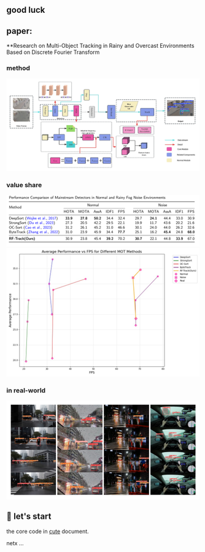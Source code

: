## good luck

## paper: 
**Research on Multi-Object Tracking in Rainy and Overcast Environments Based on Discrete Fourier Transform

### method
![fig3.jpg](paper%2Fpic%2Ffig3.jpg)

### value share
![table5.jpg](paper%2Fpic%2Ftable5.jpg)
![fig7.jpg](paper%2Fpic%2Ffig7.jpg)

### in real-world
![fig8.jpg](paper%2Fpic%2Ffig8.jpg)

## 🚀 let's start
the core code in [cute](cute) document.

netx ...

